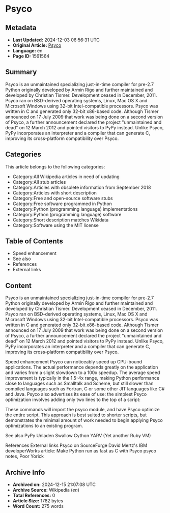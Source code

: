# Psyco

## Metadata
- **Last Updated:** 2024-12-03 06:56:31 UTC
- **Original Article:** [Psyco](https://en.wikipedia.org/wiki/Psyco)
- **Language:** en
- **Page ID:** 1561564

## Summary
Psyco is an unmaintained specializing just-in-time compiler for pre-2.7 Python originally developed by Armin Rigo and further maintained and developed by Christian Tismer. Development ceased in December, 2011.
Psyco ran on BSD-derived operating systems, Linux, Mac OS X and Microsoft Windows using 32-bit Intel-compatible processors. Psyco was written in C and generated only 32-bit x86-based code.
Although Tismer announced on 17 July 2009 that work was being done on a second version of Psyco, a further announcement declared the project "unmaintained and dead" on 12 March 2012 and pointed visitors to PyPy instead. Unlike Psyco, PyPy incorporates an interpreter and a compiler that can generate C, improving its cross-platform compatibility over Psyco.

## Categories
This article belongs to the following categories:

- Category:All Wikipedia articles in need of updating
- Category:All stub articles
- Category:Articles with obsolete information from September 2018
- Category:Articles with short description
- Category:Free and open-source software stubs
- Category:Free software programmed in Python
- Category:Python (programming language) implementations
- Category:Python (programming language) software
- Category:Short description matches Wikidata
- Category:Software using the MIT license

## Table of Contents

- Speed enhancement
- See also
- References
- External links

## Content

Psyco is an unmaintained specializing just-in-time compiler for pre-2.7 Python originally developed by Armin Rigo and further maintained and developed by Christian Tismer. Development ceased in December, 2011.
Psyco ran on BSD-derived operating systems, Linux, Mac OS X and Microsoft Windows using 32-bit Intel-compatible processors. Psyco was written in C and generated only 32-bit x86-based code.
Although Tismer announced on 17 July 2009 that work was being done on a second version of Psyco, a further announcement declared the project "unmaintained and dead" on 12 March 2012 and pointed visitors to PyPy instead. Unlike Psyco, PyPy incorporates an interpreter and a compiler that can generate C, improving its cross-platform compatibility over Psyco.

Speed enhancement
Psyco can noticeably speed up CPU-bound applications. The actual performance depends greatly on the application and varies from a slight slowdown to a 100x speedup.
The average speed improvement is typically in the 1.5-4x range, making Python performance close to languages such as Smalltalk and Scheme, but still slower than compiled languages such as Fortran, C or some other JIT languages like C# and Java.
Psyco also advertises its ease of use: the simplest Psyco optimization involves adding only two lines to the top of a script:

These commands will import the psyco module, and have Psyco optimize the entire script. This approach is best suited to shorter scripts, but demonstrates the minimal amount of work needed to begin applying Psyco optimizations to an existing program.

See also
PyPy
Unladen Swallow
Cython
YARV (Yet another Ruby VM)

References
External links
Psyco on SourceForge
David Mertz's IBM developerWorks article: Make Python run as fast as C with Psyco
psyco notes, Poor Yorick

## Archive Info
- **Archived on:** 2024-12-15 21:07:08 UTC
- **Archive Source:** Wikipedia (_en_)
- **Total References:** 0
- **Article Size:** 1782 bytes
- **Word Count:** 275 words
